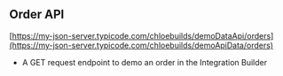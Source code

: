 ## Order API

[https://my-json-server.typicode.com/chloebuilds/demoDataApi/orders](https://my-json-server.typicode.com/chloebuilds/demoApiData/orders)
- A GET request endpoint to demo an order in the Integration Builder 
